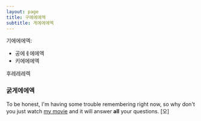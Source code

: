 ```yaml
---
layout: page
title: 구에에에엑
subtitle: 게에에에엑
---
```


기에에에엑:

- 공에ㅔ에에엑
- 키에에에엑

후레레레렉

### 굵게에에엑

To be honest, I'm having some trouble remembering right now, so why don't you just watch [my movie](https://en.wikipedia.org/wiki/The_Princess_Bride_%28film%29) and it will answer **all** your questions.
[오]
